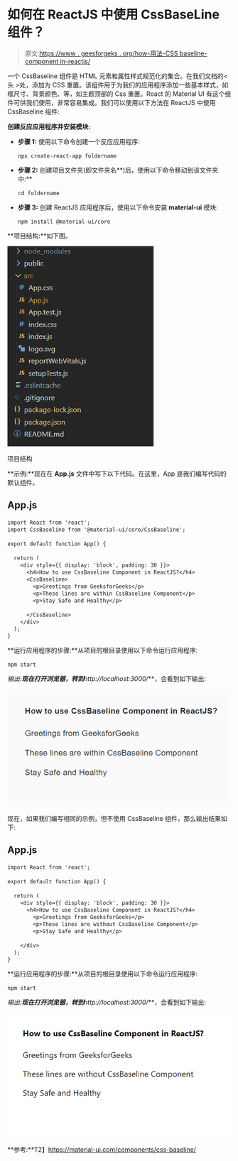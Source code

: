 # 如何在 ReactJS 中使用 CssBaseLine 组件？

> 原文:[https://www . geesforgeks . org/how-用法-CSS baseline-component in-reactjs/](https://www.geeksforgeeks.org/how-to-use-cssbaseline-component-in-reactjs/)

一个 CssBaseline 组件是 HTML 元素和属性样式规范化的集合。在我们文档的< 头 >处，添加为 CSS 重置。该组件用于为我们的应用程序添加一些基本样式，如框尺寸、背景颜色、等，如主题顶部的 Css 重置。React 的 Material UI 有这个组件可供我们使用，非常容易集成。我们可以使用以下方法在 ReactJS 中使用 CssBaseline 组件:

**创建反应应用程序并安装模块:**

*   **步骤 1:** 使用以下命令创建一个反应应用程序:

    ```
    npx create-react-app foldername
    ```

*   **步骤 2:** 创建项目文件夹(即文件夹名**)后，使用以下命令移动到该文件夹中:**

    ```
    cd foldername
    ```

*   **步骤 3:** 创建 ReactJS 应用程序后，使用以下命令安装 **material-ui** 模块:

    ```
    npm install @material-ui/core
    ```

**项目结构:**如下图。

![](img/f04ae0d8b722a9fff0bd9bd138b29c23.png)

项目结构

**示例:**现在在 **App.js** 文件中写下以下代码。在这里，App 是我们编写代码的默认组件。

## App.js

```
import React from 'react';
import CssBaseline from '@material-ui/core/CssBaseline';

export default function App() {

  return (
    <div style={{ display: 'block', padding: 30 }}>
      <h4>How to use CssBaseline Component in ReactJS?</h4>
      <CssBaseline>
        <p>Greetings from GeeksforGeeks</p>
        <p>These lines are within CssBaseline Component</p>
        <p>Stay Safe and Healthy</p>

      </CssBaseline>
    </div>
  );
}
```

**运行应用程序的步骤:**从项目的根目录使用以下命令运行应用程序:

```
npm start
```

**输出:**现在打开浏览器，转到***http://localhost:3000/***，会看到如下输出:

![](img/36d2c27b40f7058151252da56b6368cb.png)

现在，如果我们编写相同的示例，但不使用 CssBaseline 组件，那么输出结果如下:

## App.js

```
import React from 'react';

export default function App() {

  return (
    <div style={{ display: 'block', padding: 30 }}>
      <h4>How to use CssBaseline Component in ReactJS?</h4>
        <p>Greetings from GeeksforGeeks</p>
        <p>These lines are without CssBaseline Component</p>
        <p>Stay Safe and Healthy</p>

    </div>
  );
}
```

**运行应用程序的步骤:**从项目的根目录使用以下命令运行应用程序:

```
npm start
```

**输出:**现在打开浏览器，转到***http://localhost:3000/***，会看到如下输出:

![](img/007a392d80217f15da5380e0d73d7724.png)

**参考:**T2】https://material-ui.com/components/css-baseline/